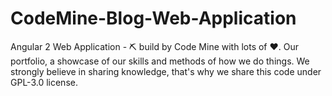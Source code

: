 # CodeMine-Blog-Web-Application
Angular 2 Web Application - ⛏ build by Code Mine with lots of ❤️. Our portfolio, a showcase of our skills and methods of how we do things. We strongly believe in sharing knowledge, that's why we share this code under GPL-3.0 license.
